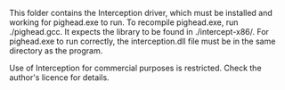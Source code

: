 This folder contains the Interception driver, which must be installed and working for pighead.exe to run.
To recompile pighead.exe, run ./pighead.gcc. It expects the library to be found in ./intercept-x86/.
For pighead.exe to run correctly, the interception.dll file must be in the same directory as the program.

Use of Interception for commercial purposes is restricted. Check the author's licence for details.
